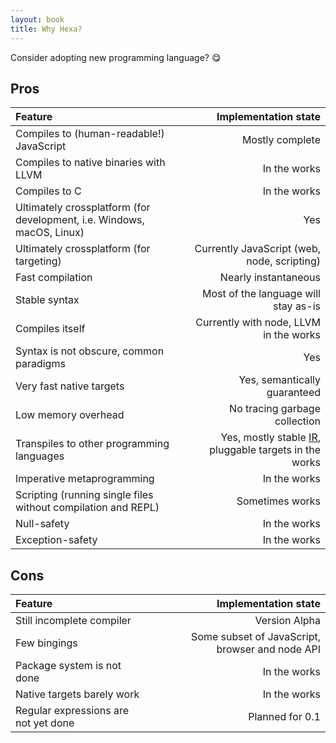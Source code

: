 ```yaml
---
layout: book
title: Why Hexa?
---
```


Consider adopting new programming language? :yum:

## Pros

| Feature | Implementation state |
|:-------|---------------------:|
| Compiles to (human-readable!) JavaScript | Mostly complete |
| Compiles to native binaries with LLVM | In the works |
| Compiles to C | In the works |
| Ultimately crossplatform (for development, i.e. Windows, macOS, Linux) | Yes |
| Ultimately crossplatform (for targeting) | Currently JavaScript (web, node, scripting) |
| Fast compilation | Nearly instantaneous |
| Stable syntax | Most of the language will stay as-is |
| Compiles itself | Currently with node, LLVM in the works |
| Syntax is not obscure, common paradigms | Yes |
| Very fast native targets | Yes, semantically guaranteed |
| Low memory overhead | No tracing garbage collection |
| Transpiles to other programming languages | Yes, mostly stable [IR](https://en.wikipedia.org/wiki/Intermediate_representation), pluggable targets in the works
| Imperative metaprogramming | In the works |
| Scripting (running single files without compilation and REPL) | Sometimes works |
| Null-safety | In the works |
| Exception-safety | In the works |

## Cons

| Feature | Implementation state |
|:-------|---------------------:|
| Still incomplete compiler | Version Alpha |
| Few bingings | Some subset of JavaScript, browser and node API |
| Package system is not done | In the works |
| Native targets barely work | In the works |
| Regular expressions are not yet done | Planned for 0.1 |
